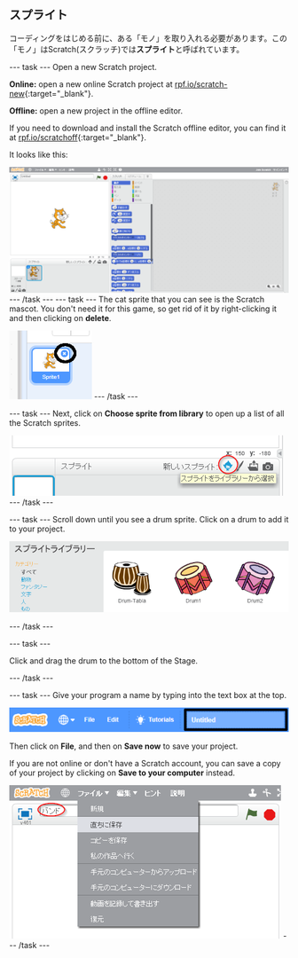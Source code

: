 ## スプライト

コーディングをはじめる前に、ある「モノ」を取り入れる必要があります。この「モノ」はScratch(スクラッチ)では**スプライト**と呼ばれています。

\--- task \--- Open a new Scratch project.

**Online:** open a new online Scratch project at [rpf.io/scratch-new](http://rpf.io/scratch-new){:target="_blank"}.

**Offline:** open a new project in the offline editor.

If you need to download and install the Scratch offline editor, you can find it at [rpf.io/scratchoff](http://rpf.io/scratchoff){:target="_blank"}.

It looks like this:

![スクリーンショット](images/band-scratch.png) \--- /task \--- \--- task \--- The cat sprite that you can see is the Scratch mascot. You don't need it for this game, so get rid of it by right-clicking it and then clicking on **delete**.

![スクリーンショット](images/band-delete-annotated.png) \--- /task \---

\--- task \--- Next, click on **Choose sprite from library** to open up a list of all the Scratch sprites.

![スクリーンショット](images/band-sprite-library.png) \--- /task \---

\--- task \--- Scroll down until you see a drum sprite. Click on a drum to add it to your project.

![スクリーンショット](images/band-sprite-drum.png)

\--- /task \---

\--- task \---

Click and drag the drum to the bottom of the Stage.

\--- /task \---

\--- task \--- Give your program a name by typing into the text box at the top.

![name](images/band-name-annotated.png)

Then click on **File**, and then on **Save now** to save your project.

If you are not online or don't have a Scratch account, you can save a copy of your project by clicking on **Save to your computer** instead.

![スクリーンショット](images/band-save.png) \--- /task \---